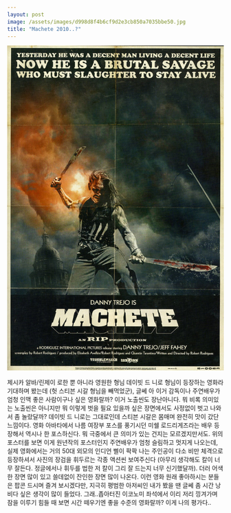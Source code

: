 ```yaml
---
layout: post
image: /assets/images/d998d8f4b6cf9d2e3cb850a7035bbe50.jpg
title: "Machete 2010..?"
---
```


![image](/assets/images/d998d8f4b6cf9d2e3cb850a7035bbe50.jpg)


제시카 알바/린제이 로한 뿐 아니라 영원한 형님 데이빗 드 니로 형님이 등장하는 영화라 기대하며 봤는데 (헛 스티븐 시갈 형님을 빼먹었군), 글쎄 아 이거 감독이나 주연배우가 엄청 인맥 좋은 사람이구나 싶은 영화랄까? 이거 노출씬도 장난아니다. 뭐 비록 의미있는 노출씬은 아니지만 뭐 이렇게 벗을 필요 있을까 싶은 장면에서도 사정없이 벗고 나와서 좀 놀랐달까? 
데이빗 드 니로는 그대로인데 스티븐 시갈은 몸매며 완전히 맛이 갔단 느낌이다. 영화 아바타에서 나름 여장부 포스를 풍기시던 미쉘 로드리게즈라는 배우 등장해서 역시나 한 포스하신다. 뭐 극중에서 큰 의미가 있는 건지는 모르겠지만서도.
위의 포스터를 보면 이게 원년작의 포스터인지 주연배우가 엄청 슬림하고 멋지게 나오는데, 실제 영화에서는 거의 50대 외모의 인디언 삘이 팍팍 나는 주인공이 다소 비만 체격으로 등장하셔서 사진의 장검을 휘두르는 각종 액션씬 보여주신다 (아무리 생각해도 칼이 너무 잘든다. 정글에서나 휘두를 법한 저 칼이 그리 잘 드는지 너무 신기했달까). 더러 어색한 장면 많이 있고 쓸데없이 잔인한 장면 많이 나온다. 이런 영화 원래 좋아하시는 분들은 팝콘 드시며 즐겨 보시겠다만, 지극히 평범한 아저씨인 내가 봤을 땐 글쎄 좀 시간 낭비다 싶은 생각이 많이 들었다.
그래..좁아터진 이코노미 좌석에서 이리 저리 낑겨가며 잠을 이루기 힘들 때 보면 시간 떼우기엔 좋을 수준의 영화랄까? 이게 나의 평가다..


